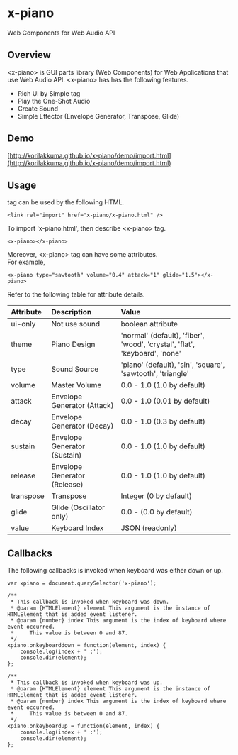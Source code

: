 x-piano
=========
  
Web Components for Web Audio API
  
## Overview
  
&lt;x-piano&gt; is GUI parts library (Web Components) for Web Applications that use Web Audio API.
&lt;x-piano&gt; has has the following features.
  
* Rich UI by Simple tag
* Play the One-Shot Audio
* Create Sound
* Simple Effector (Envelope Generator, Transpose, Glide)
  
## Demo
  
[http://korilakkuma.github.io/x-piano/demo/import.html](http://korilakkuma.github.io/x-piano/demo/import.html)
  
## Usage
  
<x-piano> tag can be used by the following HTML.
  
    <link rel="import" href="x-piano/x-piano.html" />
  
To import 'x-piano.html', then describe &lt;x-piano&gt; tag.
  
    <x-piano></x-piano>
  
Moreover, &lt;x-piano&gt; tag can have some attributes.  
For example,
  
    <x-piano type="sawtooth" volume="0.4" attack="1" glide="1.5"></x-piano>
  
Refer to the following table for attribute details.
  
|  Attribute | Description                  | Value                                                                      |
|:-----------|:-----------------------------|:---------------------------------------------------------------------------|
| ui-only    | Not use sound                | boolean attribute                                                          |
| theme      | Piano Design                 | 'normal' (default), 'fiber', 'wood', 'crystal', 'flat', 'keyboard', 'none' |
| type       | Sound Source                 | 'piano' (default), 'sin', 'square', 'sawtooth', 'triangle'                 |
| volume     | Master Volume                | 0.0 - 1.0 (1.0  by default)                                                |
| attack     | Envelope Generator (Attack)  | 0.0 - 1.0 (0.01 by default)                                                |
| decay      | Envelope Generator (Decay)   | 0.0 - 1.0 (0.3  by default)                                                |
| sustain    | Envelope Generator (Sustain) | 0.0 - 1.0 (1.0  by default)                                                |
| release    | Envelope Generator (Release) | 0.0 - 1.0 (1.0  by default)                                                |
| transpose  | Transpose                    | Integer   (0    by default)                                                |
| glide      | Glide (Oscillator only)      | 0.0 -     (0.0  by default)                                                |
| value      | Keyboard Index               | JSON (readonly)                                                            |
  
## Callbacks
  
The following callbacks is invoked when keyboard was either down or up.
  
    var xpiano = document.querySelector('x-piano');

    /**
     * This callback is invoked when keyboard was down.
     * @param {HTMLElement} element This argument is the instance of HTMLElement that is added event listener.
     * @param {number} index This argument is the index of keyboard where event occurred.
     *     This value is between 0 and 87.
     */
    xpiano.onkeyboarddown = function(element, index) {
        console.log(index + ' :');
        console.dir(element);
    };

    /**
     * This callback is invoked when keyboard was up.
     * @param {HTMLElement} element This argument is the instance of HTMLElement that is added event listener.
     * @param {number} index This argument is the index of keyboard where event occurred.
     *     This value is between 0 and 87.
     */
    xpiano.onkeyboardup = function(element, index) {
        console.log(index + ' :');
        console.dir(element);
    };
  